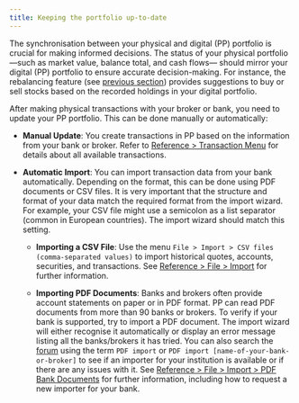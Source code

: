```yaml
---
title: Keeping the portfolio up-to-date
---
```


The synchronisation between your physical and digital (PP) portfolio is crucial for making informed decisions. The status of your physical portfolio —such as market value, balance total, and cash flows— should mirror your digital (PP) portfolio to ensure accurate decision-making. For instance, the rebalancing feature (see [previous section](./rebalancing.md)) provides suggestions to buy or sell stocks based on the recorded holdings in your digital portfolio.

After making physical transactions with your broker or bank, you need to update your PP portfolio. This can be done manually or automatically:

- **Manual Update**: You create transactions in PP based on the information from your bank or broker. Refer to [Reference > Transaction Menu](../reference/transaction/index.md) for details about all available transactions.
  
- **Automatic Import**: You can import transaction data from your bank automatically. Depending on the format, this can be done using PDF documents or CSV files. It is very important that the structure and format of your data match the required format from the import wizard. For example, your CSV file might use a semicolon as a list separator (common in European countries). The import wizard should match this setting.

  - **Importing a CSV File**: Use the menu `File > Import > CSV files (comma-separated values)` to import historical quotes, accounts, securities, and transactions. See [Reference > File > Import](../reference/file/import/csv-import.md#csv-files-comma-separated-values) for further information.
  
  - **Importing PDF Documents**: Banks and brokers often provide account statements on paper or in PDF format. PP can read PDF documents from more than 90 banks or brokers. To verify if your bank is supported, try to import a PDF document. The import wizard will either recognise it automatically or display an error message listing all the banks/brokers it has tried. You can also search the [forum](https://forum.portfolio-performance.info/c/english/) using the term `PDF import` or `PDF import [name-of-your-bank-or-broker]` to see if an importer for your institution is available or if there are any issues with it. See [Reference > File > Import > PDF Bank Documents](../reference/file/import/csv-import.md#pdf-bank-documents) for further information, including how to request a new importer for your bank.
